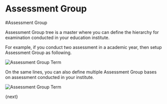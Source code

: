 <!-- add-breadcrumbs -->
# Assessment Group

#Assessment Group

Assessment Group tree is a master where you can define the hierarchy for examination conducted in your education institute.

For example, if you conduct two assessment in a academic year, then setup Assessment Group as following.

<img class="screenshot" alt="Assessment Group Term" src="/docs/assets/img/schools/assessment/assessment-group-term.png">

On the same lines, you can also define multiple Assessment Group bases on assessment conducted in your institute.

<img class="screenshot" alt="Assessment Group Term" src="/docs/assets/img/schools/assessment/assessment-group-details.png">

{next}